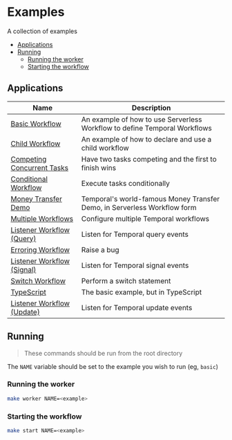 # Examples

A collection of examples

<!-- toc -->

* [Applications](#applications)
* [Running](#running)
  * [Running the worker](#running-the-worker)
  * [Starting the workflow](#starting-the-workflow)

<!-- Regenerate with "pre-commit run -a markdown-toc" -->

<!-- tocstop -->

## Applications

<!-- apps-start -->

| Name | Description |
| --- | --- |
| [Basic Workflow](./basic) | An example of how to use Serverless Workflow to define Temporal Workflows |
| [Child Workflow](./child-workflows) | An example of how to declare and use a child workflow |
| [Competing Concurrent Tasks](./competing-concurrent-tasks) | Have two tasks competing and the first to finish wins |
| [Conditional Workflow](./conditionally-execute) | Execute tasks conditionally |
| [Money Transfer Demo](./money-transfer) | Temporal's world-famous Money Transfer Demo, in Serverless Workflow form |
| [Multiple Workflows](./multiple-workflows) | Configure multiple Temporal workflows |
| [Listener Workflow (Query)](./query) | Listen for Temporal query events |
| [Erroring Workflow](./raise) | Raise a bug |
| [Listener Workflow (Signal)](./signal) | Listen for Temporal signal events |
| [Switch Workflow](./switch) | Perform a switch statement |
| [TypeScript](./typescript) | The basic example, but in TypeScript |
| [Listener Workflow (Update)](./update) | Listen for Temporal update events |

<!-- apps-end -->

## Running

> These commands should be run from the root directory

The `NAME` variable should be set to the example you wish to run (eg, `basic`)

### Running the worker

```sh
make worker NAME=<example>
```

### Starting the workflow

```sh
make start NAME=<example>
```
